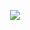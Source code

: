 <p align="center">
  <img src="https://github-readme-stats.vercel.app/api?username=Jonezkti&show_icons=true&theme=dracula" />
</p>
